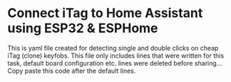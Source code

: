# Connect iTag to Home Assistant using ESP32 & ESPHome
This is yaml file created for detecting single and double clicks on cheap iTag (clone) keyfobs. This file only includes lines that were written for this task, default board configuration etc. lines were deleted before sharing... Copy paste this code after the default lines.